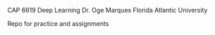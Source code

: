 CAP 6619 Deep Learning
Dr. Oge Marques
Florida Atlantic University

Repo for practice and assignments                
